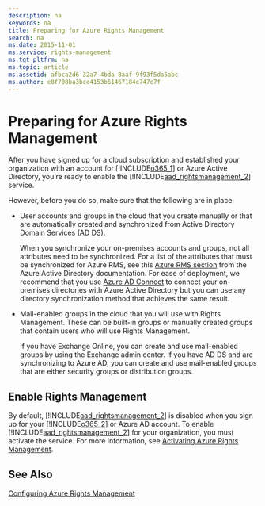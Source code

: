 ```yaml
---
description: na
keywords: na
title: Preparing for Azure Rights Management
search: na
ms.date: 2015-11-01
ms.service: rights-management
ms.tgt_pltfrm: na
ms.topic: article
ms.assetid: afbca2d6-32a7-4bda-8aaf-9f93f5da5abc
ms.author: e8f708ba3bce4153b61467184c747c7f
---
```

# Preparing for Azure Rights Management
After you have signed up for a cloud subscription and established your organization with an account for [!INCLUDE[o365_1](../Token/o365_1_md.md)] or Azure Active Directory, you’re ready to enable the [!INCLUDE[aad_rightsmanagement_2](../Token/aad_rightsmanagement_2_md.md)] service.

However, before you do so, make sure that the following are in place:

-   User accounts and groups in the cloud that you create manually or that are automatically created and synchronized from Active Directory Domain Services (AD DS).

    When you synchronize your on-premises accounts and groups, not all attributes need to be synchronized. For a list of the attributes that must be synchronized for Azure RMS, see this [Azure RMS section](https://azure.microsoft.com/documentation/articles/active-directory-aadconnectsync-attributes-synchronized/) from the Azure Active Directory documentation. For ease of deployment, we recommend that you use [Azure AD Connect](http://azure.microsoft.com/documentation/articles/active-directory-aadconnect/) to connect your on-premises directories with Azure Active Directory but you can use any directory synchronization method that achieves the same result.

-   Mail-enabled groups in the cloud that you will use with Rights Management. These can be built-in groups or manually created groups that contain users who will use Rights Management.

    If you have Exchange Online, you can create and use mail-enabled groups by using the Exchange admin center. If you have AD DS and are synchronizing to Azure AD, you can create and use mail-enabled groups that are either security groups or distribution groups.

## Enable Rights Management
By default, [!INCLUDE[aad_rightsmanagement_2](../Token/aad_rightsmanagement_2_md.md)] is disabled when you sign up for your [!INCLUDE[o365_2](../Token/o365_2_md.md)] or Azure AD account. To enable [!INCLUDE[aad_rightsmanagement_2](../Token/aad_rightsmanagement_2_md.md)] for your organization, you must activate the service. For more information, see [Activating Azure Rights Management](../Topic/Activating_Azure_Rights_Management.md).

## See Also
[Configuring Azure Rights Management](../Topic/Configuring_Azure_Rights_Management.md)

